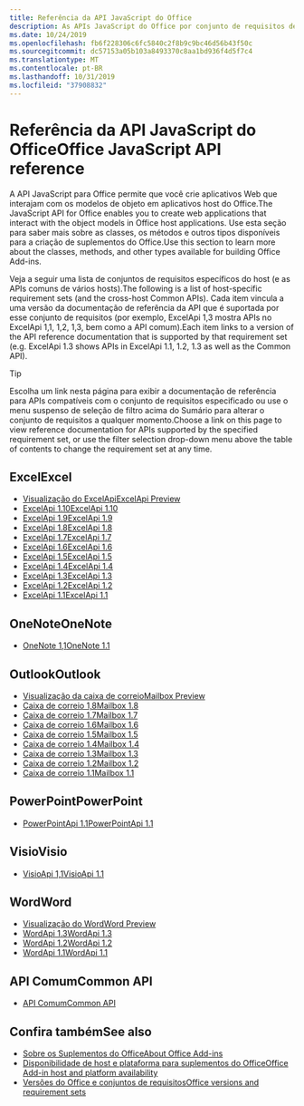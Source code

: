 ```yaml
---
title: Referência da API JavaScript do Office
description: As APIs JavaScript do Office por conjunto de requisitos de host
ms.date: 10/24/2019
ms.openlocfilehash: fb6f228306c6fc5840c2f8b9c9bc46d56b43f50c
ms.sourcegitcommit: dc57153a05b103a8493370c8aa1bd936f4d5f7c4
ms.translationtype: MT
ms.contentlocale: pt-BR
ms.lasthandoff: 10/31/2019
ms.locfileid: "37908832"
---
```

# <a name="office-javascript-api-reference"></a><span data-ttu-id="24a8a-103">Referência da API JavaScript do Office</span><span class="sxs-lookup"><span data-stu-id="24a8a-103">Office JavaScript API reference</span></span>

<span data-ttu-id="24a8a-104">A API JavaScript para Office permite que você crie aplicativos Web que interajam com os modelos de objeto em aplicativos host do Office.</span><span class="sxs-lookup"><span data-stu-id="24a8a-104">The JavaScript API for Office enables you to create web applications that interact with the object models in Office host applications.</span></span> <span data-ttu-id="24a8a-105">Use esta seção para saber mais sobre as classes, os métodos e outros tipos disponíveis para a criação de suplementos do Office.</span><span class="sxs-lookup"><span data-stu-id="24a8a-105">Use this section to learn more about the classes, methods, and other types available for building Office Add-ins.</span></span>

<span data-ttu-id="24a8a-106">Veja a seguir uma lista de conjuntos de requisitos específicos do host (e as APIs comuns de vários hosts).</span><span class="sxs-lookup"><span data-stu-id="24a8a-106">The following is a list of host-specific requirement sets (and the cross-host Common APIs).</span></span> <span data-ttu-id="24a8a-107">Cada item vincula a uma versão da documentação de referência da API que é suportada por esse conjunto de requisitos (por exemplo, ExcelApi 1,3 mostra APIs no ExcelApi 1,1, 1,2, 1,3, bem como a API comum).</span><span class="sxs-lookup"><span data-stu-id="24a8a-107">Each item links to a version of the API reference documentation that is supported by that requirement set (e.g. ExcelApi 1.3 shows APIs in ExcelApi 1.1, 1.2, 1.3 as well as the Common API).</span></span>

> [!TIP]
> <span data-ttu-id="24a8a-108">Escolha um link nesta página para exibir a documentação de referência para APIs compatíveis com o conjunto de requisitos especificado ou use o menu suspenso de seleção de filtro acima do Sumário para alterar o conjunto de requisitos a qualquer momento.</span><span class="sxs-lookup"><span data-stu-id="24a8a-108">Choose a link on this page to view reference documentation for APIs supported by the specified requirement set, or use the filter selection drop-down menu above the table of contents to change the requirement set at any time.</span></span>

## <a name="excel"></a><span data-ttu-id="24a8a-109">Excel</span><span class="sxs-lookup"><span data-stu-id="24a8a-109">Excel</span></span>

- [<span data-ttu-id="24a8a-110">Visualização do ExcelApi</span><span class="sxs-lookup"><span data-stu-id="24a8a-110">ExcelApi Preview</span></span>](/javascript/api/excel?view=excel-js-preview)
- [<span data-ttu-id="24a8a-111">ExcelApi 1.10</span><span class="sxs-lookup"><span data-stu-id="24a8a-111">ExcelApi 1.10</span></span>](/javascript/api/excel?view=excel-js-1.10)
- [<span data-ttu-id="24a8a-112">ExcelApi 1.9</span><span class="sxs-lookup"><span data-stu-id="24a8a-112">ExcelApi 1.9</span></span>](/javascript/api/excel?view=excel-js-1.9)
- [<span data-ttu-id="24a8a-113">ExcelApi 1.8</span><span class="sxs-lookup"><span data-stu-id="24a8a-113">ExcelApi 1.8</span></span>](/javascript/api/excel?view=excel-js-1.8)
- [<span data-ttu-id="24a8a-114">ExcelApi 1.7</span><span class="sxs-lookup"><span data-stu-id="24a8a-114">ExcelApi 1.7</span></span>](/javascript/api/excel?view=excel-js-1.7)
- [<span data-ttu-id="24a8a-115">ExcelApi 1.6</span><span class="sxs-lookup"><span data-stu-id="24a8a-115">ExcelApi 1.6</span></span>](/javascript/api/excel?view=excel-js-1.6)
- [<span data-ttu-id="24a8a-116">ExcelApi 1.5</span><span class="sxs-lookup"><span data-stu-id="24a8a-116">ExcelApi 1.5</span></span>](/javascript/api/excel?view=excel-js-1.5)
- [<span data-ttu-id="24a8a-117">ExcelApi 1.4</span><span class="sxs-lookup"><span data-stu-id="24a8a-117">ExcelApi 1.4</span></span>](/javascript/api/excel?view=excel-js-1.4)
- [<span data-ttu-id="24a8a-118">ExcelApi 1.3</span><span class="sxs-lookup"><span data-stu-id="24a8a-118">ExcelApi 1.3</span></span>](/javascript/api/excel?view=excel-js-1.3)
- [<span data-ttu-id="24a8a-119">ExcelApi 1.2</span><span class="sxs-lookup"><span data-stu-id="24a8a-119">ExcelApi 1.2</span></span>](/javascript/api/excel?view=excel-js-1.2)
- [<span data-ttu-id="24a8a-120">ExcelApi 1.1</span><span class="sxs-lookup"><span data-stu-id="24a8a-120">ExcelApi 1.1</span></span>](/javascript/api/excel?view=excel-js-1.1)

## <a name="onenote"></a><span data-ttu-id="24a8a-121">OneNote</span><span class="sxs-lookup"><span data-stu-id="24a8a-121">OneNote</span></span>

- [<span data-ttu-id="24a8a-122">OneNote 1,1</span><span class="sxs-lookup"><span data-stu-id="24a8a-122">OneNote 1.1</span></span>](/javascript/api/onenote?view=onenote-js-1.1)

## <a name="outlook"></a><span data-ttu-id="24a8a-123">Outlook</span><span class="sxs-lookup"><span data-stu-id="24a8a-123">Outlook</span></span>

- [<span data-ttu-id="24a8a-124">Visualização da caixa de correio</span><span class="sxs-lookup"><span data-stu-id="24a8a-124">Mailbox Preview</span></span>](/javascript/api/outlook?view=outlook-js-preview)
- [<span data-ttu-id="24a8a-125">Caixa de correio 1,8</span><span class="sxs-lookup"><span data-stu-id="24a8a-125">Mailbox 1.8</span></span>](/javascript/api/outlook?view=outlook-js-1.8)
- [<span data-ttu-id="24a8a-126">Caixa de correio 1.7</span><span class="sxs-lookup"><span data-stu-id="24a8a-126">Mailbox 1.7</span></span>](/javascript/api/outlook?view=outlook-js-1.7)
- [<span data-ttu-id="24a8a-127">Caixa de correio 1.6</span><span class="sxs-lookup"><span data-stu-id="24a8a-127">Mailbox 1.6</span></span>](/javascript/api/outlook?view=outlook-js-1.6)
- [<span data-ttu-id="24a8a-128">Caixa de correio 1.5</span><span class="sxs-lookup"><span data-stu-id="24a8a-128">Mailbox 1.5</span></span>](/javascript/api/outlook?view=outlook-js-1.5)
- [<span data-ttu-id="24a8a-129"> Caixa de correio 1.4</span><span class="sxs-lookup"><span data-stu-id="24a8a-129">Mailbox 1.4</span></span>](/javascript/api/outlook?view=outlook-js-1.4)
- [<span data-ttu-id="24a8a-130"> Caixa de correio 1.3</span><span class="sxs-lookup"><span data-stu-id="24a8a-130">Mailbox 1.3</span></span>](/javascript/api/outlook?view=outlook-js-1.3)
- [<span data-ttu-id="24a8a-131">Caixa de correio 1.2</span><span class="sxs-lookup"><span data-stu-id="24a8a-131">Mailbox 1.2</span></span>](/javascript/api/outlook?view=outlook-js-1.2)
- [<span data-ttu-id="24a8a-132"> Caixa de correio 1.1</span><span class="sxs-lookup"><span data-stu-id="24a8a-132">Mailbox 1.1</span></span>](/javascript/api/outlook?view=outlook-js-1.1)

## <a name="powerpoint"></a><span data-ttu-id="24a8a-133">PowerPoint</span><span class="sxs-lookup"><span data-stu-id="24a8a-133">PowerPoint</span></span>

- [<span data-ttu-id="24a8a-134">PowerPointApi 1.1</span><span class="sxs-lookup"><span data-stu-id="24a8a-134">PowerPointApi 1.1</span></span>](/javascript/api/powerpoint?view=powerpoint-js-1.1)

## <a name="visio"></a><span data-ttu-id="24a8a-135">Visio</span><span class="sxs-lookup"><span data-stu-id="24a8a-135">Visio</span></span>

- [<span data-ttu-id="24a8a-136">VisioApi 1,1</span><span class="sxs-lookup"><span data-stu-id="24a8a-136">VisioApi 1.1</span></span>](/javascript/api/visio?view=visio-js-1.1)

## <a name="word"></a><span data-ttu-id="24a8a-137">Word</span><span class="sxs-lookup"><span data-stu-id="24a8a-137">Word</span></span>

- [<span data-ttu-id="24a8a-138">Visualização do Word</span><span class="sxs-lookup"><span data-stu-id="24a8a-138">Word Preview</span></span>](/javascript/api/word?view=word-js-preview)
- [<span data-ttu-id="24a8a-139">WordApi 1.3</span><span class="sxs-lookup"><span data-stu-id="24a8a-139">WordApi 1.3</span></span>](/javascript/api/word?view=word-js-1.3)
- [<span data-ttu-id="24a8a-140">WordApi 1.2</span><span class="sxs-lookup"><span data-stu-id="24a8a-140">WordApi 1.2</span></span>](/javascript/api/word?view=word-js-1.2)
- [<span data-ttu-id="24a8a-141">WordApi 1.1</span><span class="sxs-lookup"><span data-stu-id="24a8a-141">WordApi 1.1</span></span>](/javascript/api/word?view=word-js-1.1)

## <a name="common-api"></a><span data-ttu-id="24a8a-142">API Comum</span><span class="sxs-lookup"><span data-stu-id="24a8a-142">Common API</span></span>

- [<span data-ttu-id="24a8a-143">API Comum</span><span class="sxs-lookup"><span data-stu-id="24a8a-143">Common API</span></span>](/javascript/api/office?view=common-js)

## <a name="see-also"></a><span data-ttu-id="24a8a-144">Confira também</span><span class="sxs-lookup"><span data-stu-id="24a8a-144">See also</span></span>

- [<span data-ttu-id="24a8a-145">Sobre os Suplementos do Office</span><span class="sxs-lookup"><span data-stu-id="24a8a-145">About Office Add-ins</span></span>](/office/dev/add-ins/overview)
- [<span data-ttu-id="24a8a-146">Disponibilidade de host e plataforma para suplementos do Office</span><span class="sxs-lookup"><span data-stu-id="24a8a-146">Office Add-in host and platform availability</span></span>](/office/dev/add-ins/overview/office-add-in-availability)
- [<span data-ttu-id="24a8a-147">Versões do Office e conjuntos de requisitos</span><span class="sxs-lookup"><span data-stu-id="24a8a-147">Office versions and requirement sets</span></span>](/office/dev/add-ins/develop/office-versions-and-requirement-sets)

